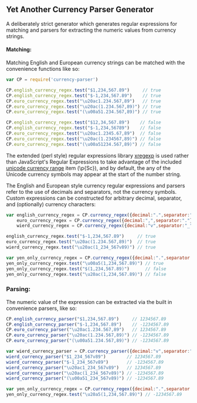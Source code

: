 ## Yet Another Currency Parser Generator

A deliberately strict generator which generates regular expressions
for matching and parsers for extracting the numeric values from currency
strings.

#### Matching: 

Matching English and European currency strings can be matched with the
convenience functions like so:

```JavaScript
var CP = require('currency-parser')

CP.english_currency_regex.test("$1,234,567.89")     // true
CP.english_currency_regex.test("$-1,234,567.89")    // true
CP.euro_currency_regex.test("\u20ac1.234.567,89")   // true
CP.euro_currency_regex.test("\u20ac(1.234.567,89)") // true
CP.euro_currency_regex.test("(\u00a51.234.567,89)") // true

CP.english_currency_regex.test("$12,34,567.89")    // false
CP.english_currency_regex.test("$-1,234,56789")    // false
CP.euro_currency_regex.test("\u20ac1.2345.67,89")  // false
CP.euro_currency_regex.test("\u20ac(1.234567,89)") // false
CP.euro_currency_regex.test("(\u00a51234.567,89)") // false
```

The extended (perl style) regular expressions library
[xregexp](http://xregexp.com/) is used rather than JavaScript's Regular
Expressions to take advantage of the included [unicode currency
range](https://stackoverflow.com/a/4180379/1519199) item (\p{Sc}), and by
default, the any of the Unicode currency symbols may appear at the start of
the number string. 

The English and European style currency regular expressions and parsers
refer to the use of decimals and separators, not the currency symbols.
Custom expressions can be constructed for arbitrary decimal, separator, and
(optionally) currency characters: 


```JavaScript
var english_currency_regex = CP.currency_regex({decimal:".",separator:","}),
    euro_currency_regex = CP.currency_regex({decimal:",",separator:"."}),
    wierd_currency_regex = CP.currency_regex({decimal:"v",separator:"_"}),

english_currency_regex.test("$-1,234,567.89")     // true
euro_currency_regex.test("\u20ac(1.234.567,89)")  // true
wierd_currency_regex.test("\u20ac(1_234_567v89)") // true

var yen_only_currency_regex = CP.currency_regex({decimal:".",separator:",",symbol:"\u00a5"});
yen_only_currency_regex.test("\u00a5(1,234,567.89)") // true
yen_only_currency_regex.test("$(1,234,567.89)")      // false
yen_only_currency_regex.test("\u20ac(1,234,567.89)") // false
```

### Parsing: 

The numeric value of the expression can be extracted via the built in
convenience parsers, like so:

```JavaScript
CP.english_currency_parser("$1,234,567.89")     // 1234567.89
CP.english_currency_parser("$-1,234,567.89")    // -1234567.89
CP.euro_currency_parser("\u20ac1.234.567,89")   // 1234567.89
CP.euro_currency_parser("\u20ac(1.234.567,89)") // -1234567.89
CP.euro_currency_parser("(\u00a51.234.567,89)") // -1234567.89

var wierd_currency_parser = CP.currency_parser({decimal:"v",separator:"_"});
wierd_currency_parser("$1_234_567v89")        // 1234567.89
wierd_currency_parser("$-1_234_567v89")       // -1234567.89
wierd_currency_parser("\u20ac1_234_567v89")   // 1234567.89
wierd_currency_parser("\u20ac(1_234_567v89)") // -1234567.89
wierd_currency_parser("(\u00a51_234_567v89)") // -1234567.89

var yen_only_currency_regex = CP.currency_regex({decimal:".",separator:",",symbol:"\u00a5"});
yen_only_currency_regex.test("\u20a5(1,234,567.89)") // -1234567.89
```
